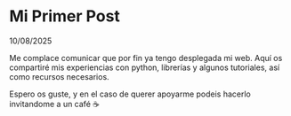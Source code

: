 # Mi Primer Post

10/08/2025

Me complace comunicar que por fin ya tengo desplegada mi web. 
Aquí os compartiré mis experiencias con python, librerías y algunos tutoriales, así como recursos necesarios.

Espero os guste, y en el caso de querer apoyarme podeis hacerlo invitandome a un café ☕
